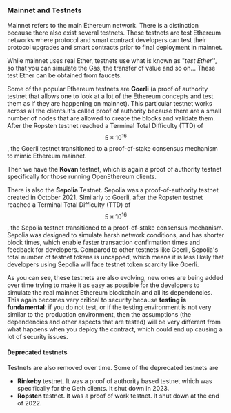 ### Mainnet and Testnets

Mainnet refers to the main Ethereum network. There is a distinction because there also exist several testnets. These testnets are test Ethereum networks where protocol and smart contract developers can test their protocol upgrades and smart contracts prior to final deployment in mainnet.

While mainnet uses real Ether, testnets use what is known as "_test Ether_'', so that you can simulate the Gas, the transfer of value and so on... These test Ether can be obtained from faucets.

Some of the popular Ethereum testnets are **Goerli** (a proof of authority testnet that allows one to look at a lot of the Ethereum concepts and test them as if they are happening on mainnet). This particular testnet works across all the clients.It's called proof of authority because there are a small number of nodes that are allowed to create the blocks and validate them. After the Ropsten testnet reached a Terminal Total Difficulty (TTD) of $$5\times 10^{16}$$, the Goerli testnet transitioned to a proof-of-stake consensus mechanism to mimic Ethereum mainnet.

Then we have the **Kovan** testnet, which is again a proof of authority testnet specifically for those running OpenEthereum clients.

There is also the **Sepolia** Testnet. Sepolia was a proof-of-authority testnet created in October 2021. Similarly to Goerli, after the Ropsten testnet reached a Terminal Total Difficulty (TTD) of $$5\times 10^{16}$$, the Sepolia testnet transitioned to a proof-of-stake consensus mechanism. Sepolia was designed to simulate harsh network conditions, and has shorter block times, which enable faster transaction confirmation times and feedback for developers. Compared to other testnets like Goerli, Sepolia's total number of testnet tokens is uncapped, which means it is less likely that developers using Sepolia will face testnet token scarcity like Goerli.

As you can see, these testnets are also evolving, new ones are being added over time trying to make it as easy as possible for the developers to simulate the real mainnet Ethereum blockchain and all its dependencies. This again becomes very critical to security because **testing is fundamental**: if you do not test, or if the testing environment is not very similar to the production environment, then the assumptions (the dependencies and other aspects that are tested) will be very different from what happens when you deploy the contract, which could end up causing a lot of security issues.

#### Deprecated testnets

Testnets are also removed over time. Some of the deprecated testnets are

- **Rinkeby** testnet. It was a proof of authority based testnet which was specifically for the Geth clients. It shut down in 2023.
- **Ropsten** testnet. It was a proof of work testnet. It shut down at the end of 2022.


